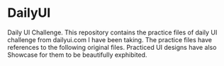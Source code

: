 # DailyUI
Daily UI Challenge. 
This repository contains the practice files of daily UI challenge from dailyui.com I have been taking. 
The practice files have references to the following original files. 
Practiced UI designs have also Showcase for them to be beautifully exphibited.
